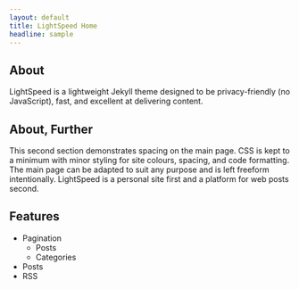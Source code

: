 ```yaml
---
layout: default
title: LightSpeed Home
headline: sample
---
```


## About
LightSpeed is a lightweight Jekyll theme designed to be privacy-friendly (no JavaScript), fast, and 
excellent at delivering content.

## About, Further
This second section demonstrates spacing on the main page. CSS is kept to a minimum with minor styling
for site colours, spacing, and code formatting. The main page can be adapted to suit any purpose and is left 
freeform intentionally. LightSpeed is a personal site first and a platform for web posts second.

## Features
- Pagination
  - Posts
  - Categories
- Posts
- RSS
